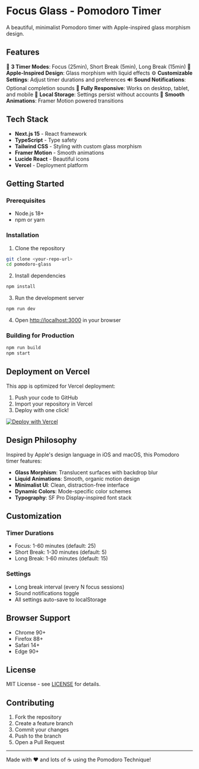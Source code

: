 # Focus Glass - Pomodoro Timer

A beautiful, minimalist Pomodoro timer with Apple-inspired glass morphism design.

## Features

🎯 **3 Timer Modes**: Focus (25min), Short Break (5min), Long Break (15min)
🌟 **Apple-Inspired Design**: Glass morphism with liquid effects
⚙️ **Customizable Settings**: Adjust timer durations and preferences
🔊 **Sound Notifications**: Optional completion sounds
📱 **Fully Responsive**: Works on desktop, tablet, and mobile
💾 **Local Storage**: Settings persist without accounts
🌈 **Smooth Animations**: Framer Motion powered transitions

## Tech Stack

- **Next.js 15** - React framework
- **TypeScript** - Type safety
- **Tailwind CSS** - Styling with custom glass morphism
- **Framer Motion** - Smooth animations
- **Lucide React** - Beautiful icons
- **Vercel** - Deployment platform

## Getting Started

### Prerequisites

- Node.js 18+
- npm or yarn

### Installation

1. Clone the repository

```bash
git clone <your-repo-url>
cd pomodoro-glass
```

2. Install dependencies

```bash
npm install
```

3. Run the development server

```bash
npm run dev
```

4. Open [http://localhost:3000](http://localhost:3000) in your browser

### Building for Production

```bash
npm run build
npm start
```

## Deployment on Vercel

This app is optimized for Vercel deployment:

1. Push your code to GitHub
2. Import your repository in Vercel
3. Deploy with one click!

[![Deploy with Vercel](https://vercel.com/button)](https://vercel.com/new/clone?repository-url=<your-repo-url>)

## Design Philosophy

Inspired by Apple's design language in iOS and macOS, this Pomodoro timer features:

- **Glass Morphism**: Translucent surfaces with backdrop blur
- **Liquid Animations**: Smooth, organic motion design
- **Minimalist UI**: Clean, distraction-free interface
- **Dynamic Colors**: Mode-specific color schemes
- **Typography**: SF Pro Display-inspired font stack

## Customization

### Timer Durations

- Focus: 1-60 minutes (default: 25)
- Short Break: 1-30 minutes (default: 5)
- Long Break: 1-60 minutes (default: 15)

### Settings

- Long break interval (every N focus sessions)
- Sound notifications toggle
- All settings auto-save to localStorage

## Browser Support

- Chrome 90+
- Firefox 88+
- Safari 14+
- Edge 90+

## License

MIT License - see [LICENSE](LICENSE) for details.

## Contributing

1. Fork the repository
2. Create a feature branch
3. Commit your changes
4. Push to the branch
5. Open a Pull Request

---

Made with ❤️ and lots of ☕ using the Pomodoro Technique!
